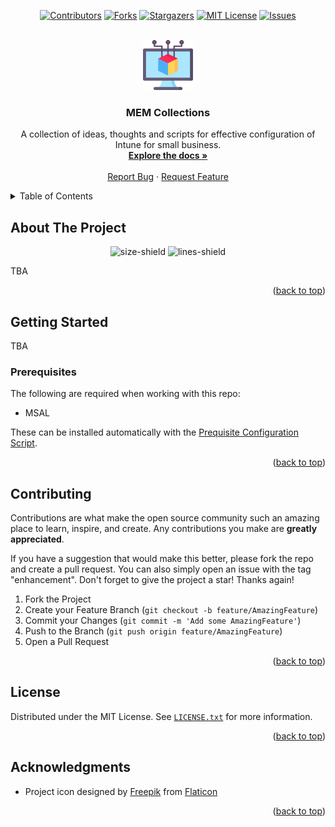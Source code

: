 <div id="top"></div>
<!--
*** Thanks for checking out the Best-README-Template. If you have a suggestion
*** that would make this better, please fork the repo and create a pull request
*** or simply open an issue with the tag "enhancement".
*** Don't forget to give the project a star!
*** Thanks again! Now go create something AMAZING! :D
-->

<!-- PROJECT SHIELDS -->
<div align="center">

[![Contributors][contributors-shield]][contributors-url]
[![Forks][forks-shield]][forks-url]
[![Stargazers][stars-shield]][stars-url]
[![MIT License][license-shield]][license-url]
[![Issues][issues-shield]][issues-url]

</div>

<!-- PROJECT LOGO -->
<br />
<div align="center">
  <a href="https://github.com/ALARP-Solutions/MEM-Collections">
    <img src="images/logo.png" alt="Logo" width="80" height="80">
  </a>

<h3 align="center">MEM Collections</h3>

  <p align="center">
    A collection of ideas, thoughts and scripts for effective configuration of Intune for small business.
    <br />
    <a href="https://alarp-solutions.github.io/MEM-Collections/"><strong>Explore the docs »</strong></a>
    <br />
    <br />
    <a href="https://github.com/ALARP-Solutions/MEM-Collections/issues">Report Bug</a>
    ·
    <a href="https://github.com/ALARP-Solutions/MEM-Collections/issues">Request Feature</a>
  
  </p>


</div>

<!-- TABLE OF CONTENTS -->
<details>
  <summary>Table of Contents</summary>
  <ol>
    <li>
      <a href="#about-the-project">About The Project</a>
      <!-- <ul>
        <li><a href="#built-with">Built With</a></li>
      </ul> -->
    </li>
    <li>
      <a href="#getting-started">Getting Started</a>
      <ul>
        <li><a href="#prerequisites">Prerequisites</a></li>
        <!-- <li><a href="#installation">Installation</a></li> -->
      </ul>
    </li>
    <!-- <li><a href="#usage">Usage</a></li> -->
    <!-- <li><a href="#roadmap">Roadmap</a></li> -->
    <!-- <li><a href="#contributing">Contributing</a></li> -->
    <!-- <li><a href="#license">License</a></li> -->
    <li><a href="#contact">Contact</a></li>
    <li><a href="#acknowledgments">Acknowledgments</a></li>
  </ol>
</details>

<!-- ABOUT THE PROJECT -->

## About The Project

<div align="center">

![size-shield]
![lines-shield]
<!-- ![files-shield] -->

</div>

TBA

<p align="right">(<a href="#top">back to top</a>)</p>

<!-- ### Built With

* [Next.js](https://nextjs.org/)
* [React.js](https://reactjs.org/)
* [Vue.js](https://vuejs.org/)
* [Angular](https://angular.io/)
* [Svelte](https://svelte.dev/)
* [Laravel](https://laravel.com)
* [Bootstrap](https://getbootstrap.com)
* [JQuery](https://jquery.com)

<p align="right">(<a href="#top">back to top</a>)</p> -->

<!-- GETTING STARTED -->

## Getting Started

TBA

<!-- This is an example of how you may give instructions on setting up your project locally.
To get a local copy up and running follow these simple example steps. -->

### Prerequisites

The following are required when working with this repo:

- MSAL

These can be installed automatically with the [Prequisite Configuration Script](https://github.com/ALARP-Solutions/MEM-Collections/blob/main/Repo%20Tools/PrerequisiteConfiguration.ps1).

<p align="right">(<a href="#top">back to top</a>)</p>

<!-- ### Installation

1. Get a free API Key at [https://example.com](https://example.com)
2. Clone the repo
   ```sh
   git clone https://github.com/github_username/repo_name.git
   ```
3. Install NPM packages
   ```sh
   npm install
   ```
4. Enter your API in `config.js`
   ```js
   const API_KEY = 'ENTER YOUR API';
   ```

<p align="right">(<a href="#top">back to top</a>)</p> -->

<!-- USAGE EXAMPLES -->
<!-- ## Usage

Use this space to show useful examples of how a project can be used. Additional screenshots, code examples and demos work well in this space. You may also link to more resources.

_For more examples, please refer to the [Documentation](https://example.com)_

<p align="right">(<a href="#top">back to top</a>)</p> -->

<!-- ROADMAP -->
<!-- ## Roadmap

- [ ] Feature 1
- [ ] Feature 2
- [ ] Feature 3
    - [ ] Nested Feature

See the [open issues](https://github.com/github_username/repo_name/issues) for a full list of proposed features (and known issues).

<p align="right">(<a href="#top">back to top</a>)</p> -->

<!-- CONTRIBUTING -->

## Contributing

Contributions are what make the open source community such an amazing place to learn, inspire, and create. Any contributions you make are **greatly appreciated**.

If you have a suggestion that would make this better, please fork the repo and create a pull request. You can also simply open an issue with the tag "enhancement".
Don't forget to give the project a star! Thanks again!

1. Fork the Project
2. Create your Feature Branch (`git checkout -b feature/AmazingFeature`)
3. Commit your Changes (`git commit -m 'Add some AmazingFeature'`)
4. Push to the Branch (`git push origin feature/AmazingFeature`)
5. Open a Pull Request

<p align="right">(<a href="#top">back to top</a>)</p>

<!-- LICENSE -->

## License

Distributed under the MIT License. See [`LICENSE.txt`](https://github.com/ALARP-Solutions/MEM-Collections/blob/main/LICENSE.txt) for more information.

<p align="right">(<a href="#top">back to top</a>)</p>

<!-- ACKNOWLEDGMENTS -->

## Acknowledgments

- Project icon designed by [Freepik](https://www.flaticon.com/authors/freepik) from [Flaticon](https://www.flaticon.com/free-icons/software)

<p align="right">(<a href="#top">back to top</a>)</p>

<!-- MARKDOWN LINKS & IMAGES -->
<!-- https://www.markdownguide.org/basic-syntax/#reference-style-links -->

[contributors-shield]: https://img.shields.io/github/contributors/ALARP-Solutions/MEM-Collections.svg?style=for-the-badge
[contributors-url]: https://github.com/ALARP-Solutions/MEM-Collections/graphs/contributors
[forks-shield]: https://img.shields.io/github/forks/ALARP-Solutions/MEM-Collections.svg?style=for-the-badge
[forks-shield]: https://img.shields.io/github/forks/othneildrew/Best-README-Template.svg?style=for-the-badge
[forks-url]: https://github.com/ALARP-Solutions/MEM-Collections/network/members
[stars-shield]: https://img.shields.io/github/stars/ALARP-Solutions/MEM-Collections.svg?style=for-the-badge
[stars-url]: https://github.com/ALARP-Solutions/MEM-Collections/stargazers
[issues-shield]: https://img.shields.io/github/issues/ALARP-Solutions/MEM-Collections.svg?style=for-the-badge
[issues-url]: https://github.com/ALARP-Solutions/MEM-Collections/issues
[license-shield]: https://img.shields.io/github/license/ALARP-Solutions/MEM-Collections.svg?style=for-the-badge
[license-url]: https://github.com/ALARP-Solutions/MEM-Collections/blob/master/LICENSE.txt
[files-shield]: https://img.shields.io/github/directory-file-count/ALARP-Solutions/MEM-collections
[lines-shield]: https://img.shields.io/tokei/lines/github/ALARP-Solutions/MEM-Collections
[size-shield]: https://img.shields.io/github/repo-size/alarp-solutions/MEM-collections

<!-- [linkedin-url]: https://linkedin.com/in/linkedin_username -->

[product-screenshot]: images/screenshot.png
